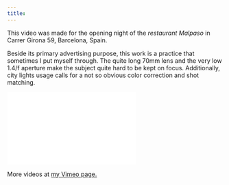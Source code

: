```yaml
---
title:
---
```


This video was made for the opening night of the *restaurant Malpaso* in Carrer Girona 59, Barcelona, Spain.

Beside its primary advertising purpose, this work is a practice that sometimes I put
myself through. The quite long 70mm lens and the very low 1.4/f aperture make the subject
quite hard to be kept on focus. Additionally, city lights usage calls for a not so obvious
color correction and shot matching.

<iframe src="//player.vimeo.com/video/151805400?title=0&amp;byline=0&amp;portrait=0" frameborder="0" width="300" height="170" webkitallowfullscreen mozallowfullscreen allowfullscreen></iframe>

More videos at [my Vimeo page.](http://vimeo.com/fabriziotappero)
